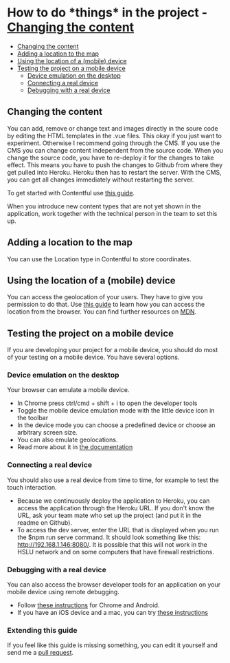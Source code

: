 # How to do \*things\* in the project <!-- omit in toc --> - [Changing the content](#changing-the-content)
- [Changing the content](#changing-the-content)
- [Adding a location to the map](#adding-a-location-to-the-map)
- [Using the location of a (mobile) device](#using-the-location-of-a-mobile-device)
- [Testing the project on a mobile device](#testing-the-project-on-a-mobile-device)
    - [Device emulation on the desktop](#device-emulation-on-the-desktop)
    - [Connecting a real device](#connecting-a-real-device)
    - [Debugging with a real device](#debugging-with-a-real-device)

## Changing the content
You can add, remove or change text and images directly in the soure code by editing the HTML templates in the .vue files.
This okay if you just want to experiment. Otherwise I recommend going through the CMS. If you use the CMS you can change content independent from the source code. When you change the source code, you have to re-deploy it for the changes to take effect. This means you have to push the changes to Github from where they get pulled into Heroku. Heroku then has to restart the server. With the CMS, you can get all changes immediately without restarting the server.

To get started with Contentful use [this guide](https://www.contentful.com/r/knowledgebase/contentful-101/). 

When you introduce new content types that are not yet shown in the application, work together with the technical person in the team to set this up.

## Adding a location to the map
You can use the Location type in Contentful to store coordinates.

## Using the location of a (mobile) device
You can access the geolocation of your users. They have to give you permission to do that.
Use [this guide](https://developers.google.com/maps/documentation/javascript/geolocation) to learn how you can access the location from the browser. You can find further resources on [MDN](https://developer.mozilla.org/en-US/docs/Web/API/Geolocation_API).

## Testing the project on a mobile device
If you are developing your project for a mobile device, you should do most of your testing on a mobile device. You have several options.

### Device emulation on the desktop
Your browser can emulate a mobile device.
* In Chrome press ctrl/cmd + shift + i to open the developer tools
* Toggle the mobile device emulation mode with the little device icon in the toolbar
* In the device mode you can choose a predefined device or choose an arbitrary screen size.
* You can also emulate geolocations.
* Read more about it in [the documentation](https://developers.google.com/web/tools/chrome-devtools/device-mode/)

### Connecting a real device
You should also use a real device from time to time, for example to test the touch interaction.
* Because we continuously deploy the application to Heroku, you can access the application through the Heroku URL. If you don't know the URL, ask your team mate who set up the project (and put it in the readme on Github).
* To access the dev server, enter the URL that is displayed when you run the $npm run serve command. It should look something like this: http://192.168.1.146:8080/. It is possible that this will not work in the HSLU network and on some computers that have firewall restrictions.

### Debugging with a real device
You can also access the browser developer tools for an application on your mobile device using remote debugging. 
* Follow [these instructions](https://developers.google.com/web/tools/chrome-devtools/remote-debugging/) for Chrome and Android.
* If you have an iOS device and a mac, you can try [these instructions](https://appletoolbox.com/2014/05/use-web-inspector-debug-mobile-safari/)

### Extending this guide
If you feel like this guide is missing something, you can edit it yourself and send me a [pull request](https://help.github.com/articles/about-pull-requests/). 